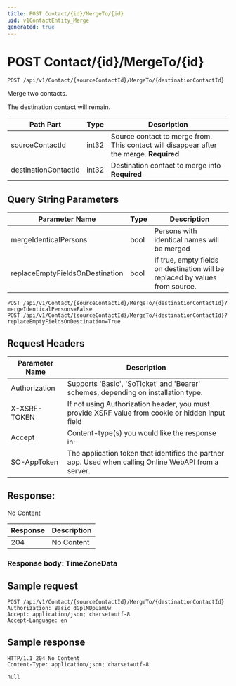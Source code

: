 ```yaml
---
title: POST Contact/{id}/MergeTo/{id}
uid: v1ContactEntity_Merge
generated: true
---
```


# POST Contact/{id}/MergeTo/{id}

```http
POST /api/v1/Contact/{sourceContactId}/MergeTo/{destinationContactId}
```

Merge two contacts.


The destination contact will remain.





| Path Part | Type | Description |
|-----------|------|-------------|
| sourceContactId | int32 | Source contact to merge from. This contact will disappear after the merge. **Required** |
| destinationContactId | int32 | Destination contact to merge into **Required** |


## Query String Parameters

| Parameter Name | Type |  Description |
|----------------|------|--------------|
| mergeIdenticalPersons | bool |  Persons with identical names will be merged |
| replaceEmptyFieldsOnDestination | bool |  If true, empty fields on destination will be replaced by values from source. |

```http
POST /api/v1/Contact/{sourceContactId}/MergeTo/{destinationContactId}?mergeIdenticalPersons=False
POST /api/v1/Contact/{sourceContactId}/MergeTo/{destinationContactId}?replaceEmptyFieldsOnDestination=True
```


## Request Headers

| Parameter Name | Description |
|----------------|-------------|
| Authorization  | Supports 'Basic', 'SoTicket' and 'Bearer' schemes, depending on installation type. |
| X-XSRF-TOKEN   | If not using Authorization header, you must provide XSRF value from cookie or hidden input field |
| Accept         | Content-type(s) you would like the response in:  |
| SO-AppToken | The application token that identifies the partner app. Used when calling Online WebAPI from a server. |


## Response:

No Content

| Response | Description |
|----------------|-------------|
| 204 | No Content |

### Response body: TimeZoneData


## Sample request

```http!
POST /api/v1/Contact/{sourceContactId}/MergeTo/{destinationContactId}
Authorization: Basic dGplMDpUamUw
Accept: application/json; charset=utf-8
Accept-Language: en
```

## Sample response

```http_
HTTP/1.1 204 No Content
Content-Type: application/json; charset=utf-8

null
```